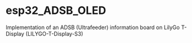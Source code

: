 # esp32_ADSB_OLED
Implementation of an ADSB (Ultrafeeder) information board on LilyGo T-Display (LILYGO-T-Display-S3)
